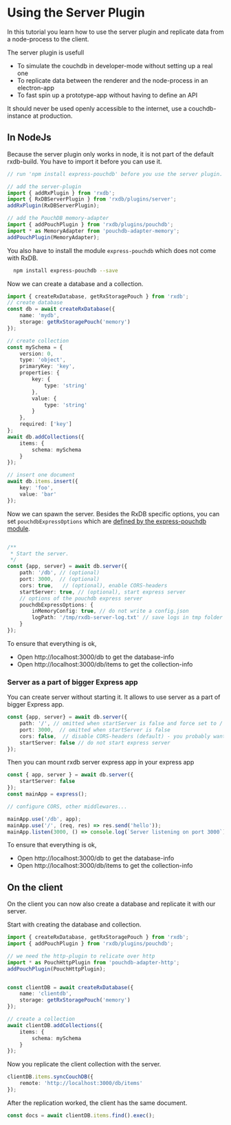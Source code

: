 # Using the Server Plugin

In this tutorial you learn how to use the server plugin and replicate data from a node-process to the client.

The server plugin is usefull

- To simulate the couchdb in developer-mode without setting up a real one
- To replicate data between the renderer and the node-process in an electron-app
- To fast spin up a prototype-app without having to define an API

It should never be used openly accessible to the internet, use a couchdb-instance at production.

## In NodeJs

Because the server plugin only works in node, it is not part of the default rxdb-build. You have to import it before you can use it.

```typescript
// run 'npm install express-pouchdb' before you use the server plugin.

// add the server-plugin
import { addRxPlugin } from 'rxdb';
import { RxDBServerPlugin } from 'rxdb/plugins/server';
addRxPlugin(RxDBServerPlugin);

// add the PouchDB memory-adapter
import { addPouchPlugin } from 'rxdb/plugins/pouchdb';
import * as MemoryAdapter from 'pouchdb-adapter-memory';
addPouchPlugin(MemoryAdapter);
```

You also have to install the module `express-pouchdb` which does not come with RxDB.

```bash
  npm install express-pouchdb --save
```


Now we can create a database and a collection.

```typescript
import { createRxDatabase, getRxStoragePouch } from 'rxdb';
// create database
const db = await createRxDatabase({
    name: 'mydb',
    storage: getRxStoragePouch('memory')
});

// create collection
const mySchema = {
    version: 0,
    type: 'object',
    primaryKey: 'key',
    properties: {
        key: {
            type: 'string'
        },
        value: {
            type: 'string'
        }
    },
    required: ['key']
};
await db.addCollections({
    items: {
        schema: mySchema
    }
});

// insert one document
await db.items.insert({
    key: 'foo',
    value: 'bar'
});
```

Now we can spawn the server. Besides the RxDB specific options, you can set `pouchdbExpressOptions` which are [defined by the express-pouchdb module](https://github.com/pouchdb/pouchdb-server#api).

```typescript

/**
 * Start the server.
 */
const {app, server} = await db.server({
    path: '/db', // (optional)
    port: 3000,  // (optional)
    cors: true,   // (optional), enable CORS-headers
    startServer: true, // (optional), start express server
    // options of the pouchdb express server
    pouchdbExpressOptions: {
        inMemoryConfig: true, // do not write a config.json
        logPath: '/tmp/rxdb-server-log.txt' // save logs in tmp folder
    }
});

```

To ensure that everything is ok,

- Open http://localhost:3000/db to get the database-info
- Open http://localhost:3000/db/items to get the collection-info

### Server as a part of bigger Express app
You can create server without starting it. It allows to use server as a part of bigger Express app.

```typescript
const {app, server} = await db.server({
    path: '/', // omitted when startServer is false and force set to /
    port: 3000,  // omitted when startServer is false
    cors: false,  // disable CORS-headers (default) - you probably want to configure CORS in your main app
    startServer: false // do not start express server
});
```

Then you can mount rxdb server express app in your express app

```typescript
const { app, server } = await db.server({
    startServer: false
});
const mainApp = express();

// configure CORS, other middlewares...

mainApp.use('/db', app);
mainApp.use('/', (req, res) => res.send('hello'));
mainApp.listen(3000, () => console.log(`Server listening on port 3000`));
```

To ensure that everything is ok,

- Open http://localhost:3000/db to get the database-info
- Open http://localhost:3000/db/items to get the collection-info

## On the client

On the client you can now also create a database and replicate it with our server.

Start with creating the database and collection.
```typescript
import { createRxDatabase, getRxStoragePouch } from 'rxdb';
import { addPouchPlugin } from 'rxdb/plugins/pouchdb';

// we need the http-plugin to relicate over http
import * as PouchHttpPlugin from 'pouchdb-adapter-http';
addPouchPlugin(PouchHttpPlugin);


const clientDB = await createRxDatabase({
    name: 'clientdb',
    storage: getRxStoragePouch('memory')
});

// create a collection
await clientDB.addCollections({
    items: {
        schema: mySchema
    }
});
```

Now you replicate the client collection with the server.

```typescript
clientDB.items.syncCouchDB({
    remote: 'http://localhost:3000/db/items'
});
```

After the replication worked, the client has the same document.

```typescript
const docs = await clientDB.items.find().exec();
```

